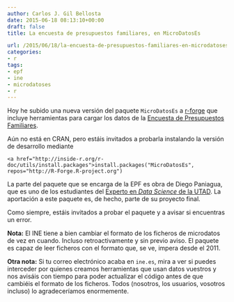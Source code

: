 ```yaml
---
author: Carlos J. Gil Bellosta
date: 2015-06-18 08:13:10+00:00
draft: false
title: La encuesta de presupuestos familiares, en MicroDatosEs

url: /2015/06/18/la-encuesta-de-presupuestos-familiares-en-microdatoses/
categories:
- r
tags:
- epf
- ine
- microdatoses
- r
---
```


Hoy he subido una nueva versión del paquete `MicroDatosEs` a [r-forge](https://r-forge.r-project.org/R/?group_id=1377) que incluye herramientas para cargar los datos de la [Encuesta de Presupuestos Familiares](https://es.wikipedia.org/wiki/Encuesta_Continua_de_Presupuestos_Familiares).

Aún no está en CRAN, pero estáis invitados a probarla instalando la versión de desarrollo mediante



    <a href="http://inside-r.org/r-doc/utils/install.packages">install.packages("MicroDatosEs", repos="http://R-Forge.R-project.org")



La parte del paquete que se encarga de la EPF es obra de Diego Paniagua, que es uno de los estudiantes del [Experto en _Data Science_ de la UTAD](https://www.u-tad.com/estudios/experto-en-data-science/). La aportación a este paquete es, de hecho, parte de su proyecto final.

Como siempre, estáis invitados a probar el paquete y a avisar si encuentras un error.

**Nota:** El INE tiene a bien cambiar el formato de los ficheros de microdatos de vez en cuando. Incluso retroactivamente y sin previo aviso. El paquete es capaz de leer ficheros con el formato que, se ve, impera desde el 2011.

**Otra nota:** Si tu correo electrónico acaba en `ine.es`, mira a ver si puedes interceder por quienes creamos herramientas que usan datos vuestros y nos avisáis con tiempo para poder actualizar el código antes de que cambiéis el formato de los ficheros. Todos (nosotros, los usuarios, vosotros incluso) lo agradeceríamos enormemente.

